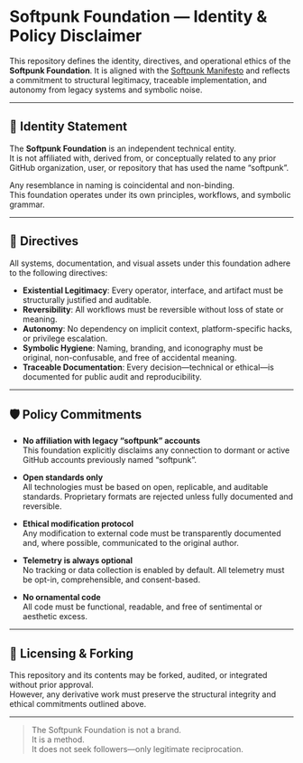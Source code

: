# Softpunk Foundation — Identity & Policy Disclaimer

This repository defines the identity, directives, and operational ethics of the **Softpunk Foundation**. It is aligned with the [Softpunk Manifesto](./Softpunk-Manifesto.md) and reflects a commitment to structural legitimacy, traceable implementation, and autonomy from legacy systems and symbolic noise.

---

## 🧭 Identity Statement

The **Softpunk Foundation** is an independent technical entity.  
It is not affiliated with, derived from, or conceptually related to any prior GitHub organization, user, or repository that has used the name “softpunk”.

Any resemblance in naming is coincidental and non-binding.  
This foundation operates under its own principles, workflows, and symbolic grammar.

---

## 📐 Directives

All systems, documentation, and visual assets under this foundation adhere to the following directives:

- **Existential Legitimacy**: Every operator, interface, and artifact must be structurally justified and auditable.
- **Reversibility**: All workflows must be reversible without loss of state or meaning.
- **Autonomy**: No dependency on implicit context, platform-specific hacks, or privilege escalation.
- **Symbolic Hygiene**: Naming, branding, and iconography must be original, non-confusable, and free of accidental meaning.
- **Traceable Documentation**: Every decision—technical or ethical—is documented for public audit and reproducibility.

---

## 🛡️ Policy Commitments

- **No affiliation with legacy “softpunk” accounts**  
  This foundation explicitly disclaims any connection to dormant or active GitHub accounts previously named “softpunk”.

- **Open standards only**  
  All technologies must be based on open, replicable, and auditable standards. Proprietary formats are rejected unless fully documented and reversible.

- **Ethical modification protocol**  
  Any modification to external code must be transparently documented and, where possible, communicated to the original author.

- **Telemetry is always optional**  
  No tracking or data collection is enabled by default. All telemetry must be opt-in, comprehensible, and consent-based.

- **No ornamental code**  
  All code must be functional, readable, and free of sentimental or aesthetic excess.

---

## 🧾 Licensing & Forking

This repository and its contents may be forked, audited, or integrated without prior approval.  
However, any derivative work must preserve the structural integrity and ethical commitments outlined above.

---

> The Softpunk Foundation is not a brand.  
> It is a method.  
> It does not seek followers—only legitimate reciprocation.
